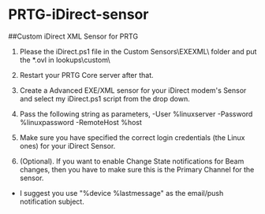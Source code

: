 # PRTG-iDirect-sensor
##Custom iDirect XML Sensor for PRTG

1. Please the iDirect.ps1 file in the Custom Sensors\EXEXML\ folder and put the *.ovl in lookups\custom\

2. Restart your PRTG Core server after that.

3. Create a Advanced EXE/XML sensor for your iDirect modem's Sensor and select my iDirect.ps1 script from the drop down.

4. Pass the following string as parameters,
-User %linuxserver -Password %linuxpassword -RemoteHost %host

5. Make sure you have specified the correct login credentials (the Linux ones) for your iDirect Sensor.

6. (Optional). If you want to enable Change State notifications for Beam changes, then you have to make sure this is the Primary Channel for the sensor.
- I suggest you use "%device %lastmessage" as the email/push notification subject.
